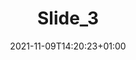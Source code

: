 ---
title: "Slide_3"
date: 2021-11-09T14:20:23+01:00
img: "images/news/LConv3.png"
desc: "El ministro de Universidades, Joan Subirats, se reúne por primera vez con los sindicatos universitarios."
url: "/ministerioUnivesidades.grupoavalon.com/portal-web/noticias/news_159/"
---